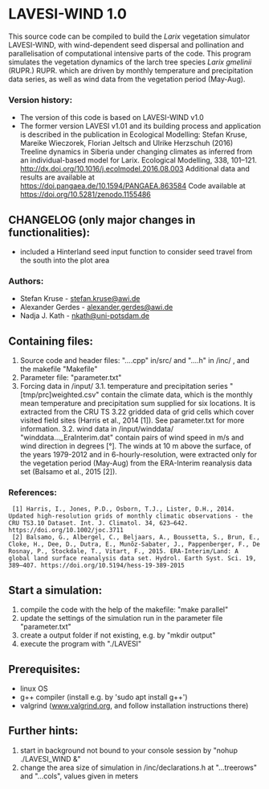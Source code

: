 # LAVESI-WIND 1.0
This source code can be compiled to build the <i>Larix</i> vegetation simulator LAVESI-WIND, with wind-dependent seed dispersal and pollination and parallelisation of computational intensive parts of the code. This program simulates the vegetation dynamics of the larch tree species <i>Larix gmelinii</i> (RUPR.) RUPR. which are driven by monthly temperature and precipitation data series, as well as wind data from the vegetation period (May-Aug).

### Version history:
- The version of this code is based on LAVESI-WIND v1.0 
- The former version LAVESI v1.01 and its building process and application is described in the publication in Ecological Modelling: Stefan Kruse, Mareike Wieczorek, Florian Jeltsch and Ulrike Herzschuh (2016) Treeline dynamics in Siberia under changing climates as inferred from an individual-based model for Larix. Ecological Modelling, 338, 101–121. http://dx.doi.org/10.1016/j.ecolmodel.2016.08.003 Additional data and results are available at https://doi.pangaea.de/10.1594/PANGAEA.863584 Code available at https://doi.org/10.5281/zenodo.1155486

## CHANGELOG (only major changes in functionalities):
- included a Hinterland seed input function to consider seed travel from the south into the plot area
 
### Authors:
- Stefan Kruse - stefan.kruse@awi.de
- Alexander Gerdes - alexander.gerdes@awi.de
- Nadja J. Kath - nkath@uni-potsdam.de

## Containing files:
1. Source code and header files: "....cpp" in/src/ and "....h" in /inc/ , and the makefile "Makefile"
2. Parameter file: "parameter.txt"
3. Forcing data in /input/
3.1. temperature and precipitation series
		"[tmp/prc]weighted.csv" contain the climate data, which is the monthly mean temperature and precipitation sum supplied for six locations. It is extracted from the CRU TS 3.22 gridded data of grid cells which cover visited field sites (Harris et al., 2014 [1]). See parameter.txt for more information.
3.2. wind data in /input/winddata/
		"winddata..._EraInterim.dat" contain pairs of wind speed in m/s and wind direction in degrees [°]. The winds at 10 m above the surface, of the years 1979-2012 and in 6-hourly-resolution, were extracted only for the vegetation period (May-Aug) from the ERA-Interim reanalysis data set (Balsamo et al., 2015 [2]).

### References:
	 [1] Harris, I., Jones, P.D., Osborn, T.J., Lister, D.H., 2014. Updated high-resolution grids of monthly climatic observations - the CRU TS3.10 Dataset. Int. J. Climatol. 34, 623–642. https://doi.org/10.1002/joc.3711
	 [2] Balsamo, G., Albergel, C., Beljaars, A., Boussetta, S., Brun, E., Cloke, H., Dee, D., Dutra, E., Munõz-Sabater, J., Pappenberger, F., De Rosnay, P., Stockdale, T., Vitart, F., 2015. ERA-Interim/Land: A global land surface reanalysis data set. Hydrol. Earth Syst. Sci. 19, 389–407. https://doi.org/10.5194/hess-19-389-2015
			
## Start a simulation:
1. compile the code with the help of the makefile: "make parallel"
2. update the settings of the simulation run in the parameter file "parameter.txt"
3. create a output folder if not existing, e.g. by "mkdir output"
3. execute the program with "./LAVESI"

## Prerequisites:
- linux OS
- g++ compiler (install e.g. by 'sudo apt install g++')
- valgrind (www.valgrind.org, and follow installation instructions there)

## Further hints: 
1. start in background not bound to your console session by "nohup ./LAVESI_WIND &"
2. change the area size of simulation in /inc/declarations.h at "...treerows" and "...cols", values given in meters
